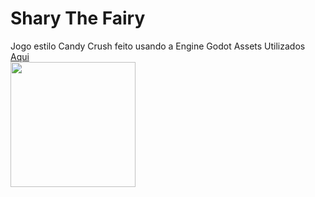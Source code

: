 # Shary The Fairy
Jogo estilo Candy Crush feito usando a Engine Godot
Assets Utilizados <a href="https://www.gamedevmarket.net/asset/shary-the-fairy-match-3-game-kit-4700/">Aqui</a></br>
<img src="https://cdn.gamedevmarket.net/wp-content/uploads/20191203201946/7bee48ae69f047ea66a78cc181000a62a43fbe53.jpg" width="200">
